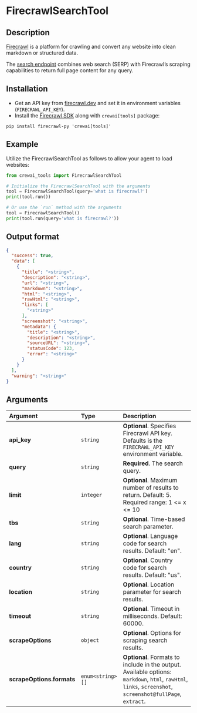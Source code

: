# FirecrawlSearchTool

## Description

[Firecrawl](https://firecrawl.dev) is a platform for crawling and convert any website into clean markdown or structured data.

The [search endpoint](https://docs.firecrawl.dev/api-reference/endpoint/search) combines web search (SERP) with Firecrawl’s scraping capabilities to return full page content for any query.

## Installation

- Get an API key from [firecrawl.dev](https://firecrawl.dev) and set it in environment variables (`FIRECRAWL_API_KEY`).
- Install the [Firecrawl SDK](https://github.com/mendableai/firecrawl) along with `crewai[tools]` package:

```
pip install firecrawl-py 'crewai[tools]'
```

## Example

Utilize the FirecrawlSearchTool as follows to allow your agent to load websites:

```python
from crewai_tools import FirecrawlSearchTool

# Initialize the FirecrawlSearchTool with the arguments
tool = FirecrawlSearchTool(query='what is firecrawl?')
print(tool.run())

# Or use the `run` method with the arguments
tool = FirecrawlSearchTool()
print(tool.run(query='what is firecrawl?'))
```

## Output format

```json
{
  "success": true,
  "data": [
    {
      "title": "<string>",
      "description": "<string>",
      "url": "<string>",
      "markdown": "<string>",
      "html": "<string>",
      "rawHtml": "<string>",
      "links": [
        "<string>"
      ],
      "screenshot": "<string>",
      "metadata": {
        "title": "<string>",
        "description": "<string>",
        "sourceURL": "<string>",
        "statusCode": 123,
        "error": "<string>"
      }
    }
  ],
  "warning": "<string>"
}
```

## Arguments

| Argument       | Type     | Description                                                                                                                         |
|:---------------|:---------|:-------------------------------------------------------------------------------------------------------------------------------------|
| **api_key**     | `string` | **Optional**. Specifies Firecrawl API key. Defaults is the `FIRECRAWL_API_KEY` environment variable. |
| **query** | `string` | **Required**. The search query. |
| **limit** | `integer` | **Optional**. Maximum number of results to return. Default: 5. Required range: 1 <= x <= 10 |
| **tbs** | `string` | **Optional**. Time-based search parameter. |
| **lang** | `string` | **Optional**. Language code for search results. Default: "en". |
| **country** | `string` | **Optional**. Country code for search results. Default: "us". |
| **location** | `string` | **Optional**. Location parameter for search results. |
| **timeout** | `string` | **Optional**. Timeout in milliseconds. Default: 60000. |
| **scrapeOptions** | `object` | **Optional**. Options for scraping search results. |
| **scrapeOptions.formats** | `enum<string>[]` | **Optional**. Formats to include in the output. Available options: `markdown`, `html`, `rawHtml`, `links`, `screenshot`, `screenshot@fullPage`, `extract`. |
